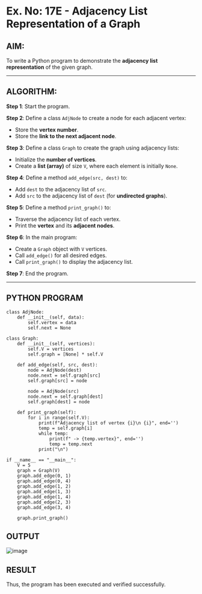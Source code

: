 # Ex. No: 17E - Adjacency List Representation of a Graph

## AIM:
To write a Python program to demonstrate the **adjacency list representation** of the given graph.

---

## ALGORITHM:

**Step 1**: Start the program.

**Step 2**: Define a class `AdjNode` to create a node for each adjacent vertex:
- Store the **vertex number**.
- Store the **link to the next adjacent node**.

**Step 3**: Define a class `Graph` to create the graph using adjacency lists:
- Initialize the **number of vertices**.
- Create a **list (array)** of size `V`, where each element is initially `None`.

**Step 4**: Define a method `add_edge(src, dest)` to:
- Add `dest` to the adjacency list of `src`.
- Add `src` to the adjacency list of `dest` (for **undirected graphs**).

**Step 5**: Define a method `print_graph()` to:
- Traverse the adjacency list of each vertex.
- Print the **vertex** and its **adjacent nodes**.

**Step 6**: In the main program:
- Create a `Graph` object with `V` vertices.
- Call `add_edge()` for all desired edges.
- Call `print_graph()` to display the adjacency list.

**Step 7**: End the program.

---

## PYTHON PROGRAM

```
class AdjNode:
	def __init__(self, data):
		self.vertex = data
		self.next = None

class Graph:
	def __init__(self, vertices):
		self.V = vertices
		self.graph = [None] * self.V

	def add_edge(self, src, dest):
		node = AdjNode(dest)
		node.next = self.graph[src]
		self.graph[src] = node

		node = AdjNode(src)
		node.next = self.graph[dest]
		self.graph[dest] = node

	def print_graph(self):
		for i in range(self.V):
			print(f"Adjacency list of vertex {i}\n {i}", end='')
			temp = self.graph[i]
			while temp:
				print(f" -> {temp.vertex}", end='')
				temp = temp.next
			print("\n")

if __name__ == "__main__":
	V = 5
	graph = Graph(V)
	graph.add_edge(0, 1)
	graph.add_edge(0, 4)
	graph.add_edge(1, 2)
	graph.add_edge(1, 3)
	graph.add_edge(1, 4)
	graph.add_edge(2, 3)
	graph.add_edge(3, 4)

	graph.print_graph()

```

## OUTPUT

![image](https://github.com/user-attachments/assets/00794893-f339-4475-a8b0-17ee08c3644e)

## RESULT

Thus, the program has been executed and verified successfully.
